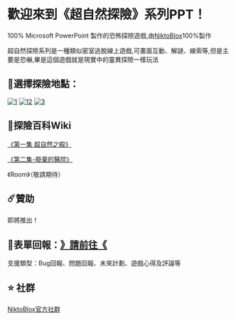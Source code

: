 # 歡迎來到《超自然探險》系列PPT！
100% Microsoft PowerPoint 製作的恐怖探險遊戲,由[NiktoBlox]([https://linktr.ee/niktoblox](https://github.com/NiktoBlox))100%製作

超自然探險系列是一種類似密室逃脫線上遊戲,可畫面互動、解謎、線索等,但是主要是恐嚇,畢是這個遊戲就是現實中的靈異探險一樣玩法

## :compass:選擇探險地點：
[![1](https://github.com/user-attachments/assets/7607c633-5f5d-4b19-acdb-e0b738901bc8)](https://github.com/NiktoBlox/Episode-1-Supernatural-Palace)
[![12](https://github.com/user-attachments/assets/17b33e8e-070f-4d6e-8d00-eb94495faab1)](https://github.com/NiktoBlox/Episode-2-Abandoned-Hospital)
[![3](https://github.com/user-attachments/assets/9f14d2b1-bd75-473e-8057-e87a8d01cdd7)](https://github.com/NiktoBlox/SupernaturalExploration-Room)

## :open_book:探險百科Wiki
[《第一集 超自然之殿》](https://github.com/NiktoBlox/Episode-1-Supernatural-Palace/wiki)

[《第二集-廢棄的醫院》](https://github.com/NiktoBlox/Episode-2-Abandoned-Hospital/wiki)

《Room》（敬請期待）

## :comet:贊助
即將推出！

## :memo:表單回報：[》請前往《](https://github.com/NiktoBlox/Supernatural-Exploration-Series/issues)

支援類型：Bug回報、問題回報、未來計劃、遊戲心得及評論等

## :star:	社群
[NiktoBlox官方社群](https://linktr.ee/niktoblox)
